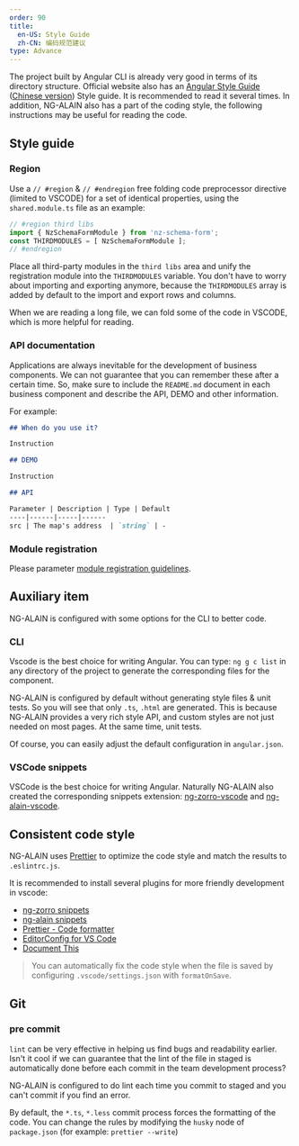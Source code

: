 ```yaml
---
order: 90
title:
  en-US: Style Guide
  zh-CN: 编码规范建议
type: Advance
---
```


The project built by Angular CLI is already very good in terms of its directory structure. Official website also has an [Angular Style Guide](https://angular.io/guide/styleguide) ([Chinese version](https://angular.cn/guide/styleguide)) Style guide. It is recommended to read it several times. In addition, NG-ALAIN also has a part of the coding style, the following instructions may be useful for reading the code.

## Style guide

### Region

Use a `// #region` & `// #endregion` free folding code preprocessor directive (limited to VSCODE) for a set of identical properties, using the `shared.module.ts` file as an example:

```ts
// #region third libs
import { NzSchemaFormModule } from 'nz-schema-form';
const THIRDMODULES = [ NzSchemaFormModule ];
// #endregion
```

Place all third-party modules in the `third libs` area and unify the registration module into the `THIRDMODULES` variable. You don't have to worry about importing and exporting anymore, because the `THIRDMODULES` array is added by default to the import and export rows and columns.

When we are reading a long file, we can fold some of the code in VSCODE, which is more helpful for reading.

### API documentation

Applications are always inevitable for the development of business components. We can not guarantee that you can remember these after a certain time. So, make sure to include the `README.md` document in each business component and describe the API, DEMO and other information. 

For example:

```markdown
## When do you use it?

Instruction

## DEMO

Instruction

## API

Parameter | Description | Type | Default
----|------|-----|------
src | The map's address  | `string` | -
```

### Module registration

Please parameter [module registration guidelines](/docs/module).

## Auxiliary item

NG-ALAIN is configured with some options for the CLI to better code.

### CLI

Vscode is the best choice for writing Angular. You can type: `ng g c list` in any directory of the project to generate the corresponding files for the component.

NG-ALAIN is configured by default without generating style files & unit tests. So you will see that only `.ts`, `.html` are generated. This is because NG-ALAIN provides a very rich style API, and custom styles are not just needed on most pages. At the same time, unit tests.

Of course, you can easily adjust the default configuration in `angular.json`.

### VSCode snippets

VSCode is the best choice for writing Angular. Naturally NG-ALAIN also created the corresponding snippets extension: [ng-zorro-vscode](//marketplace.visualstudio.com/items?itemName=cipchk.ng-zorro-vscode) and [ng-alain-vscode](//marketplace.visualstudio.com/items?itemName=cipchk.ng-alain-vscode).

## Consistent code style

NG-ALAIN uses [Prettier](https://prettier.io/) to optimize the code style and match the results to `.eslintrc.js`.

It is recommended to install several plugins for more friendly development in vscode:

- [ng-zorro snippets](https://marketplace.visualstudio.com/items?itemName=cipchk.ng-zorro-vscode)
- [ng-alain snippets](https://marketplace.visualstudio.com/items?itemName=cipchk.ng-alain-vscode)
- [Prettier - Code formatter](https://marketplace.visualstudio.com/items?itemName=esbenp.prettier-vscode)
- [EditorConfig for VS Code](https://marketplace.visualstudio.com/items?itemName=EditorConfig.EditorConfig)
- [Document This](https://marketplace.visualstudio.com/items?itemName=joelday.docthis)

> You can automatically fix the code style when the file is saved by configuring `.vscode/settings.json` with `formatOnSave`.

## Git

### pre commit

`lint` can be very effective in helping us find bugs and readability earlier. Isn't it cool if we can guarantee that the lint of the file in staged is automatically done before each commit in the team development process?

NG-ALAIN is configured to do lint each time you commit to staged and you can't commit if you find an error.

By default, the `*.ts`, `*.less` commit process forces the formatting of the code. You can change the rules by modifying the `husky` node of `package.json` (for example: `prettier --write`)
